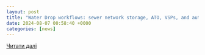 ```yaml
---
layout: post
title: "Water Drop workflows: sewer network storage, ATO, VSPs, and automatic catchment generation - One Water Blog"
date: 2024-08-07 00:58:40 +0000
categories: [news]
---
```


[Читати далі](https://www.autodesk.com/blogs/water/2024/08/06/water-drop-workflows-sewer-network-storage-ato-vsps-and-automatic-catchment-generation/)
